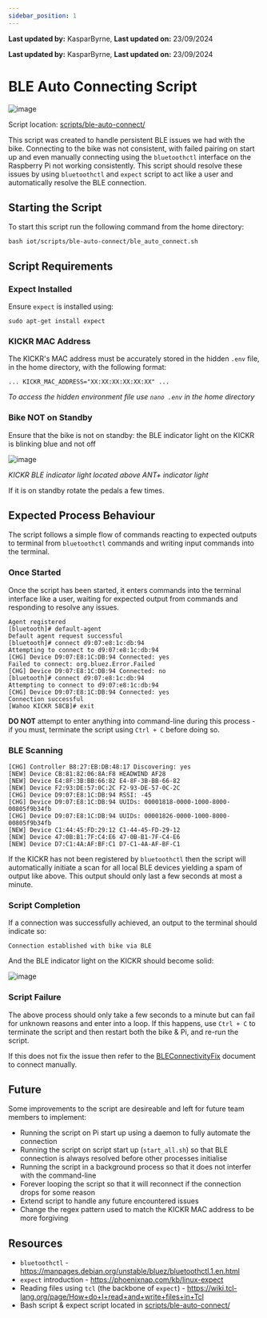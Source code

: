 ```yaml
---
sidebar_position: 1
---
```


**Last updated by:** KasparByrne, **Last updated on:** 23/09/2024


**Last updated by:** KasparByrne, **Last updated on:** 23/09/2024


# BLE Auto Connecting Script

![image](../img/architecture/bike-architecture.png)

Script location: [scripts/ble-auto-connect/](https://github.com/Redback-Operations/redback-smartbike-iot/tree/main/scripts/ble-auto-connect)

This script was created to handle persistent BLE issues we had with the bike. Connecting to the bike was not consistent, with failed pairing on start up and even manually connecting using the `bluetoothctl` interface on the Raspberry Pi not working consistently. This script should resolve these issues by using `bluetoothctl` and `expect` script to act like a user and automatically resolve the BLE connection.

## Starting the Script

To start this script run the following command from the home directory: 

`bash iot/scripts/ble-auto-connect/ble_auto_connect.sh`

## Script Requirements

### Expect Installed

Ensure `expect` is installed using:

`sudo apt-get install expect`

### KICKR MAC Address

The KICKR's MAC address must be accurately stored in the hidden `.env` file, in the home directory, with the following format:

`... KICKR_MAC_ADDRESS="XX:XX:XX:XX:XX:XX" ...`

*To access the hidden environment file use `nano .env` in the home directory*

### Bike NOT on Standby

Ensure that the bike is not on standby: the BLE indicator light on the KICKR is blinking blue and not off

![image](../img/smartbike-photos/kickr-connected.jpg)

*KICKR BLE indicator light located above ANT+ indicator light*

If it is on standby rotate the pedals a few times.

## Expected Process Behaviour

The script follows a simple flow of commands reacting to expected outputs to terminal from `bluetoothctl` commands and writing input commands into the terminal.

### Once Started

Once the script has been started, it enters commands into the terminal interface like a user, waiting for expected output from commands and responding to resolve any issues. 

```
Agent registered
[bluetooth]# default-agent
Default agent request successful
[bluetooth]# connect d9:07:e8:1c:db:94
Attempting to connect to d9:07:e8:1c:db:94
[CHG] Device D9:07:E8:1C:DB:94 Connected: yes
Failed to connect: org.bluez.Error.Failed
[CHG] Device D9:07:E8:1C:DB:94 Connected: no
[bluetooth]# connect d9:07:e8:1c:db:94
Attempting to connect to d9:07:e8:1c:db:94
[CHG] Device D9:07:E8:1C:DB:94 Connected: yes
Connection successful
[Wahoo KICKR 58CB]# exit
```

**DO NOT** attempt to enter anything into command-line during this process - if you must, terminate the script using `Ctrl + C` before doing so.

### BLE Scanning

```
[CHG] Controller B8:27:EB:DB:48:17 Discovering: yes
[NEW] Device CB:81:82:06:8A:F8 HEADWIND AF28
[NEW] Device E4:8F:3B:BB:66:82 E4-8F-3B-BB-66-82
[NEW] Device F2:93:DE:57:0C:2C F2-93-DE-57-0C-2C
[CHG] Device D9:07:E8:1C:DB:94 RSSI: -45
[CHG] Device D9:07:E8:1C:DB:94 UUIDs: 00001818-0000-1000-8000-00805f9b34fb
[CHG] Device D9:07:E8:1C:DB:94 UUIDs: 00001826-0000-1000-8000-00805f9b34fb
[NEW] Device C1:44:45:FD:29:12 C1-44-45-FD-29-12
[NEW] Device 47:0B:B1:7F:C4:E6 47-0B-B1-7F-C4-E6
[NEW] Device D7:C1:4A:AF:BF:C1 D7-C1-4A-AF-BF-C1
```

If the KICKR has not been registered by `bluetoothctl` then the script will automatically initiate a scan for all local BLE devices yielding a spam of output like above. This output should only last a few seconds at most a minute.

### Script Completion

If a connection was successfully achieved, an output to the terminal should indicate so:

```
Connection established with bike via BLE
```

And the BLE indicator light on the KICKR should become solid:

![image](../img/smartbike-photos/kickr-connected.jpg)

### Script Failure

The above process should only take a few seconds to a minute but can fail for unknown reasons and enter into a loop. If this happens, use `Ctrl + C` to terminate the script and then restart both the bike & Pi, and re-run the script.

If this does not fix the issue then refer to the [BLEConnectivityFix](BLEConnectivityFix.md) document to connect manually.

## Future

Some improvements to the script are desireable and left for future team members to implement:

- Running the script on Pi start up using a daemon to fully automate the connection
- Running the script on script start up (`start_all.sh`) so that BLE connection is always resolved before other processes initialise
- Running the script in a background process so that it does not interfer with the command-line
- Forever looping the script so that it will reconnect if the connection drops for some reason
- Extend script to handle any future encountered issues
- Change the regex pattern used to match the KICKR MAC address to be more forgiving

## Resources

- `bluetoothctl` - https://manpages.debian.org/unstable/bluez/bluetoothctl.1.en.html
- `expect` introduction - https://phoenixnap.com/kb/linux-expect
- Reading files using `tcl` (the backbone of `expect`) - https://wiki.tcl-lang.org/page/How+do+I+read+and+write+files+in+Tcl
- Bash script & expect script located in [scripts/ble-auto-connect/](https://github.com/Redback-Operations/redback-smartbike-iot/tree/main/scripts/ble-auto-connect)